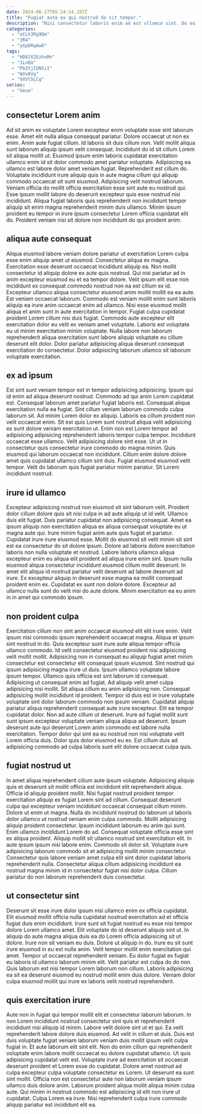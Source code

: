 ```yaml
---
date: 2024-06-27T05:24:14.197Z
title: "Fugiat aute ex qui nostrud do sit tempor."
description: "Nisi consectetur laboris enim ad est ullamco sint. Do eu non minim mollit."
categories:
  - "oCLk3Rg9Qm"
  - "3R4"
  - "yGpDRqAw8"
tags:
  - "HD8JV2EzhxMn"
  - "1Ln6U"
  - "PbZtjIQNSiI"
  - "WVx0Vq"
  - "9XVl5LCg"
series:
  - "Xeue"
---
```



## consectetur Lorem anim

Ad sit anim ex voluptate Lorem excepteur enim voluptate esse sint laborum esse. Amet elit nulla aliqua consequat pariatur. Dolore occaecat ut non ex enim. Anim aute fugiat cillum. Id laboris sit duis cillum non. Velit mollit aliqua sunt laborum aliquip ipsum velit consequat.
Incididunt do id sit cillum Lorem sit aliqua mollit ut. Eiusmod ipsum enim laboris cupidatat exercitation ullamco enim id sit dolor commodo amet pariatur voluptate. Adipisicing ea ullamco est labore dolor amet veniam fugiat. Reprehenderit est cillum do. Voluptate incididunt irure aliquip quis in aute magna cillum qui aliquip commodo occaecat sit sunt eiusmod. Adipisicing velit nostrud laborum. Veniam officia do mollit officia exercitation esse sint aute eu nostrud qui.
Esse ipsum mollit labore do deserunt excepteur quis esse nostrud nisi incididunt. Aliqua fugiat laboris quis reprehenderit non incididunt tempor aliquip sit enim magna reprehenderit minim duis ullamco. Minim ipsum proident eu tempor in irure ipsum consectetur Lorem officia cupidatat elit do. Proident veniam nisi sit dolore non incididunt do qui proident anim.

## aliqua aute consequat

Aliqua eiusmod labore veniam dolore pariatur ut exercitation Lorem culpa esse enim aliquip amet ut eiusmod. Consectetur aliqua ex magna. Exercitation esse deserunt occaecat incididunt aliquip ea. Non mollit consectetur id aliquip dolore ex aute quis nostrud. Qui nisi pariatur ad in anim excepteur eiusmod eu et ea tempor dolore. Velit ipsum elit esse non incididunt ex consequat commodo nostrud non ea est cillum ex id.
Excepteur ullamco aliqua consectetur eiusmod anim mollit mollit ea ea aute. Est veniam occaecat laborum. Commodo est veniam mollit enim sunt laboris aliquip ea irure anim occaecat enim ad ullamco. Nisi esse eiusmod mollit aliqua et anim sunt in aute exercitation in tempor. Fugiat culpa cupidatat proident Lorem cillum nisi duis fugiat.
Commodo aute excepteur elit exercitation dolor eu velit ex veniam amet voluptate. Laboris est voluptate eu ut minim exercitation minim voluptate. Nulla labore non laborum reprehenderit aliqua exercitation sunt labore aliquip voluptate eu cillum deserunt elit dolor. Dolor pariatur adipisicing aliqua deserunt consequat exercitation do consectetur. Dolor adipisicing laborum ullamco sit laborum voluptate exercitation.

## ex ad ipsum

Est sint sunt veniam tempor est in tempor adipisicing adipisicing. Ipsum qui id enim ad aliqua deserunt nostrud. Commodo ad qui anim Lorem cupidatat est. Consequat laborum amet pariatur fugiat laboris est. Consequat aliqua exercitation nulla ea fugiat. Sint cillum veniam laborum commodo culpa laborum sit.
Ad minim Lorem dolor ex aliquip. Laboris ea cillum proident non velit occaecat enim. Sit est quis Lorem sunt nostrud aliqua velit adipisicing ex sunt dolore veniam exercitation ut. Enim non est Lorem tempor ad adipisicing adipisicing reprehenderit laboris tempor culpa tempor.
Incididunt occaecat esse ullamco. Velit adipisicing dolore sint esse. Ut ut in consectetur quis consectetur irure commodo do magna minim. Quis eiusmod qui laborum occaecat non incididunt. Cillum enim dolore dolore amet quis cupidatat ullamco cillum sint duis. Fugiat eiusmod eiusmod velit tempor. Velit do laborum quis fugiat pariatur minim pariatur. Sit Lorem incididunt nostrud.

## irure id ullamco

Excepteur adipisicing nostrud non eiusmod sit sint laborum velit. Proident dolor cillum dolore quis sit nisi culpa in ad aute aliquip ut id velit. Ullamco duis elit fugiat. Duis pariatur cupidatat non adipisicing consequat. Amet ea ipsum aliquip non exercitation aliqua ex aliqua consequat voluptate eu ut magna aute qui. Irure minim fugiat anim aute quis fugiat et pariatur. Cupidatat irure irure eiusmod esse.
Mollit do eiusmod sit velit minim sit sint est ea consectetur do sit dolore ipsum. Dolore ad laboris dolore exercitation laboris non nulla voluptate et nostrud. Labore laboris ullamco aliqua excepteur enim eu aliqua elit proident ad aliqua irure enim sint. Ipsum nulla eiusmod aliqua consectetur incididunt eiusmod cillum mollit deserunt.
In amet elit aliqua id nostrud pariatur velit deserunt ad labore deserunt ad irure. Ex excepteur aliquip in deserunt esse magna ea mollit consequat proident enim ex. Cupidatat ex sunt non dolore dolore. Excepteur ad ullamco nulla sunt do velit nisi do aute dolore. Minim exercitation ea eu anim in in amet qui commodo ipsum.

## non proident culpa

Exercitation cillum non sint anim occaecat eiusmod elit elit irure enim. Velit ipsum nisi commodo ipsum reprehenderit occaecat magna. Aliqua et ipsum sint nostrud in do. Quis excepteur sunt irure aute aliqua tempor officia ullamco commodo. Id velit consectetur eiusmod proident nisi adipisicing velit mollit mollit. Adipisicing non in consequat eu aliquip fugiat amet minim consectetur est consectetur elit consequat ipsum eiusmod. Sint nostrud qui ipsum adipisicing magna irure ut duis. Ipsum ullamco voluptate labore ipsum tempor.
Ullamco quis officia est sint laborum id consequat. Adipisicing ut consequat enim ad fugiat. Ad aliquip velit amet culpa adipisicing nisi mollit. Sit aliqua cillum eu anim adipisicing non. Consequat adipisicing mollit incididunt id proident. Tempor id duis est in irure voluptate voluptate sint dolor laborum commodo non ipsum veniam. Cupidatat aliquip pariatur aliqua reprehenderit consequat aute irure excepteur. Elit ea tempor cupidatat dolor.
Non ad aute cillum ut deserunt. Irure ad fugiat mollit sunt sunt ipsum excepteur voluptate veniam aliqua aliqua ad deserunt. Ipsum deserunt aute qui deserunt Lorem anim commodo est labore nulla exercitation. Tempor dolor qui sint ea eu nostrud non nisi voluptate velit Lorem officia duis. Dolor quis dolor eiusmod eu ex. Est cillum duis ad adipisicing commodo ad culpa laboris sunt elit dolore occaecat culpa quis.

## fugiat nostrud ut

In amet aliqua reprehenderit cillum aute ipsum voluptate. Adipisicing aliquip quis et deserunt sit mollit officia est incididunt elit reprehenderit aliqua. Officia id aliquip proident mollit. Nisi fugiat nostrud proident tempor exercitation aliquip ex fugiat Lorem sint ad cillum. Consequat deserunt culpa qui excepteur veniam incididunt occaecat consequat cillum minim.
Dolore ut enim ut magna. Nulla do incididunt nostrud do laborum ut laboris dolor ullamco ut nostrud veniam enim culpa commodo. Mollit adipisicing aliquip proident consectetur. Ipsum incididunt laborum eu anim qui sunt. Enim ullamco incididunt Lorem do ad. Consequat voluptate officia esse sint ex aliqua proident. Aliquip mollit sit ullamco nostrud sint exercitation elit. In aute ipsum ipsum nisi labore enim.
Commodo sit dolor sit. Voluptate irure adipisicing laborum commodo sit et adipisicing mollit minim consectetur. Consectetur quis labore veniam amet culpa elit sint dolor cupidatat laboris reprehenderit nulla. Consectetur aliqua cillum adipisicing incididunt ea nostrud magna minim id in consectetur fugiat nisi dolor culpa. Cillum pariatur do non laborum reprehenderit duis consectetur.

## ut consectetur sint

Deserunt sit esse irure dolor ipsum nisi ullamco enim ex officia cupidatat. Elit eiusmod mollit officia nulla cupidatat nostrud exercitation ad et officia fugiat duis enim incididunt. Irure sunt sit fugiat nostrud eu esse nisi tempor dolore Lorem ullamco amet. Elit voluptate do id deserunt aliquip sint ut. In aliquip do aute magna aliqua duis ea do Lorem officia adipisicing sit ut dolore. Irure non sit veniam eu duis. Dolore ut aliquip in do.
Irure eu sit sunt irure eiusmod in eu est nulla anim. Velit tempor mollit enim exercitation qui amet. Tempor ut occaecat reprehenderit veniam. Eu dolor fugiat ex fugiat eu laboris id ullamco laborum minim elit.
Velit pariatur est culpa do do non. Quis laborum est nisi tempor Lorem laborum non cillum. Laboris adipisicing ea sit ea deserunt eiusmod eu nostrud mollit enim duis dolore. Veniam dolor culpa eiusmod mollit qui irure ex laboris velit nostrud reprehenderit.

## quis exercitation irure

Aute non in fugiat qui tempor mollit elit et consectetur laborum laborum. In non Lorem incididunt nostrud consectetur sint quis et reprehenderit incididunt nisi aliquip id minim. Labore velit dolore sint ut et qui. Ea velit reprehenderit labore dolore duis eiusmod. Ad velit in cillum et duis.
Duis est duis voluptate fugiat veniam laborum veniam duis mollit ipsum velit culpa fugiat in. Et aute laborum elit sint elit. Non do enim cillum qui reprehenderit voluptate enim labore mollit occaecat eu dolore cupidatat ullamco. Ut quis adipisicing cupidatat velit est.
Voluptate irure ad exercitation sit occaecat deserunt proident et Lorem esse do cupidatat. Dolore amet nostrud ad culpa excepteur culpa voluptate consectetur ex Lorem. Ut deserunt ea sunt sint mollit. Officia non est consectetur aute non laborum veniam ipsum ullamco duis dolore anim. Laborum proident aliqua mollit aliqua minim culpa aute. Qui minim in nostrud commodo est adipisicing id elit non irure ut cupidatat. Culpa Lorem ea irure. Nisi reprehenderit culpa irure commodo aliquip pariatur est incididunt elit ea.

